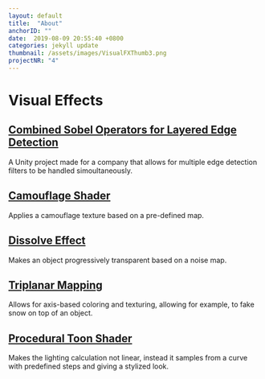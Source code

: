 ```yaml
---
layout: default
title:  "About"
anchorID: ""
date:  2019-08-09 20:55:40 +0800
categories: jekyll update
thumbnail: /assets/images/VisualFXThumb3.png
projectNR: "4"
---
```



# Visual Effects

## [Combined Sobel Operators for Layered Edge Detection]()
A Unity project made for a company that allows for multiple edge detection filters to be handled simoultaneously.
## [Camouflage Shader](https://github.com/JPBotelho/Camouflage-Shader)
Applies a camouflage texture based on a pre-defined map. 

## [Dissolve Effect](https://github.com/JPBotelho/Dissolve-Shader)
Makes an object progressively transparent based on a noise map.

## [Triplanar Mapping](https://github.com/JPBotelho/Triplanar-Mapping)
Allows for axis-based coloring and texturing, allowing for example, to fake snow on top of an object.

## [Procedural Toon Shader](https://github.com/JPBotelho/Procedural-Toon-Shader)
Makes the lighting calculation not linear, instead it samples from a curve with predefined steps and giving a stylized look.
